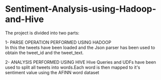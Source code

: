 # Sentiment-Analysis-using-Hadoop-and-Hive
The project is divided into two parts:

1- PARSE OPERATION PERFORMED USING HADOOP	
	In this the tweets have been loaded and the Json parser has been used to obtain the tweet_id and the tweet_text.
	
2- ANALYSIS PERFORMED USING HIVE 
	Hive Queries and UDFs have been used to split all tweets into words.Each word is then mapped to it's sentiment value using the AFINN word dataset
